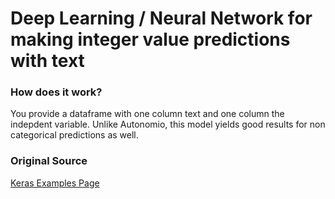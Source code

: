 # Deep Learning / Neural Network for making integer value predictions with text

### How does it work? 

You provide a dataframe with one column text and one column the indepdent variable. Unlike Autonomio, this model yields good results for non categorical predictions as well. 

### Original Source 

[Keras Examples Page](https://github.com/fchollet/keras/blob/master/examples/imdb_fasttext.py)
